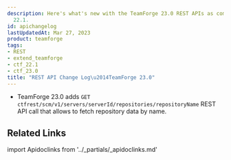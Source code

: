 ```yaml
---
description: Here's what's new with the TeamForge 23.0 REST APIs as compared to TeamForge
  22.1.
id: apichangelog
lastUpdatedAt: Mar 27, 2023
product: teamforge
tags:
- REST
- extend_teamforge
- ctf_22.1
- ctf_23.0
title: "REST API Change Log\u2014TeamForge 23.0"
---
```


* TeamForge 23.0 adds `GET ctfrest/scm/v1/servers/serverId/repositories/repositoryName` REST API call that allows to fetch repository data by name.

## Related Links

import Apidoclinks from '../_partials/_apidoclinks.md'

<Apidoclinks />